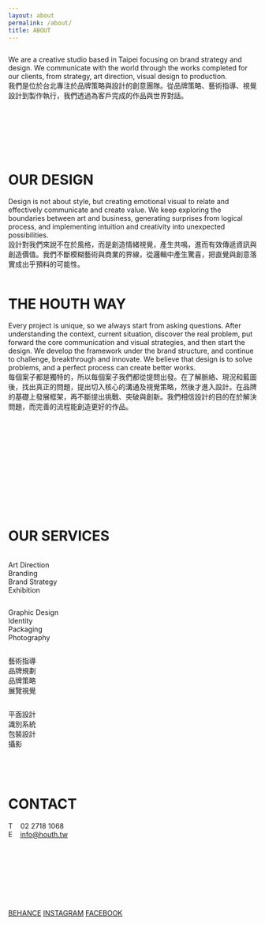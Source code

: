 ```yaml
---
layout: about
permalink: /about/
title: ABOUT
---
```

<div class="fields-column-2 mobile-full-width"><div class="column"><p>We are a creative studio based in Taipei focusing on brand strategy and design. We communicate with the world through the works completed for our clients, from strategy, art direction, visual design to production.<br />我們是位於台北專注於品牌策略與設計的創意團隊。從品牌策略、藝術指導、視覺設計到製作執行，我們透過為客戶完成的作品與世界對話。</p></div><div class="column mobile-hide"><p> </p></div></div>

<div class="fields-column-2 mobile-full-width"><div class="column mobile-hide"><p> </p></div><div class="column"><h1>OUR DESIGN</h1><p>Design is not about style, but creating emotional visual to relate and effectively communicate and create value. We keep exploring the boundaries between art and business, generating surprises from logical process, and implementing intuition and creativity into unexpected possibilities.<br />設計對我們來說不在於風格，而是創造情緒視覺，產生共鳴，進而有效傳遞資訊與創造價值。我們不斷模糊藝術與商業的界線，從邏輯中產生驚喜，把直覺與創意落實成出乎預料的可能性。</p></div></div>

<div class="fields-column-2 mobile-full-width"><div class="column"><h1>THE HOUTH WAY</h1><p>Every project is unique, so we always start from asking questions. After understanding the context, current situation, discover the real problem, put forward the core communication and visual strategies, and then start the design. We develop the framework under the brand structure, and continue to challenge, breakthrough and innovate. We believe that design is to solve problems, and a perfect process can create better works.<br />每個案子都是獨特的，所以每個案子我們都從提問出發。在了解脈絡、現況和藍圖後，找出真正的問題，提出切入核心的溝通及視覺策略，然後才進入設計。在品牌的基礎上發展框架，再不斷提出挑戰、突破與創新。我們相信設計的目的在於解決問題，而完善的流程能創造更好的作品。</p></div><div class="column mobile-hide"><p> </p></div></div>

<div class="fields-column-2 mobile-full-width"><div class="column mobile-hide"><p> </p></div><div class="column"><h1> </h1></div></div>

<div><h1>OUR SERVICES</h1><div class="fields-column-4 mobile-half-width"><div class="column"><p>Art Direction<br />Branding<br />Brand Strategy<br />Exhibition</p></div><div class="column"><p>Graphic Design<br />Identity<br />Packaging<br />Photography</p></div><div class="column"><p>藝術指導<br />品牌規劃<br />品牌策略<br />展覽視覺</p></div><div class="column"><p>平面設計<br />識別系統<br />包裝設計<br />攝影</p></div></div></div>

<div class="fields-column-2 mobile-full-width" style="margin-top: 2.6rem; margin-bottom: 5.2rem"><div class="column"><h1>CONTACT</h1><p>T &nbsp; &nbsp;02 2718 1068<br />E &nbsp; &nbsp;<a href="mailto:info@houth.tw">info@houth.tw</a></p></div><div class="column mobile-hide"><p> </p></div></div>

<div class="about-sns"><span><a target="_blank" href="https://www.behance.net/HOUTH">BEHANCE</a></span> <span><a target="_blank" href="https://www.instagram.com/houth.tw/">INSTAGRAM</a></span> <span><a target="_blank" href="https://www.facebook.com/houth.tw/">FACEBOOK</a></span></div>